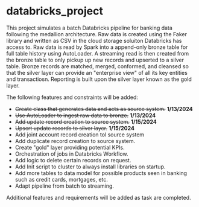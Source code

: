 # databricks_project
This project simulates a batch Databricks pipeline for banking data following the medallion architecture. Raw data is created using the Faker library and written as CSV in the cloud storage soluiton Databricks has access to. Raw data is read by Spark into a append-only bronze table for full table history using AutoLoader. A streaming read is then created from the bronze table to only pickup up new records and upserted to a silver table. Bronze records are matched, merged, conformed, and cleansed so that the silver layer can provide an "enterprise view" of all its key entities and transactiosn. Reporting is built upon the silver layer known as the gold layer.

The following features and constraints will be added:
- ~~Create class that generates data and acts as source system.~~ **1/13/2024**
- ~~Use AutoLoader to ingest raw data to bronze.~~ **1/13/2024**
- ~~Add update record creation to source system.~~ **1/15/2024**
- ~~Upsert update records to silver layer.~~ **1/15/2024**
- Add joint account record creation tol source system
- Add duplicate record creation to source system.
- Create "gold" layer providing potential KPIs.
- Orchestration of jobs in Databricks Workflow.
- Add logic to delete certain records on request.
- Add Init script to cluster to always install libraries on startup.
- Add more tables to data model for possible products seen in banking such as credit cards, mortgages, etc.
- Adapt pipeline from batch to streaming.

Additional features and requirements will be added as task are completed.
